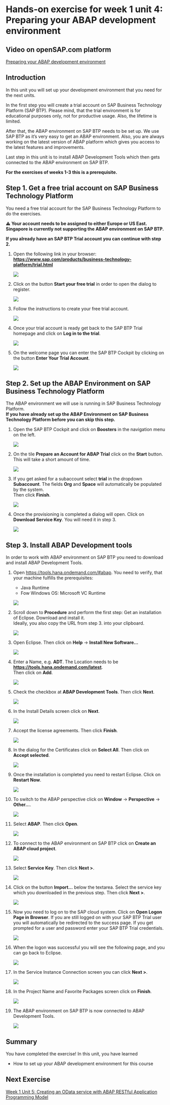 # Hands-on exercise for week 1 unit 4:<br/>Preparing your ABAP development environment

## Video on openSAP.com platform
[Preparing your ABAP development environment](https://open.sap.com/courses/fiori-ea1/items/2s7GNtSh3Sg8EvYKirNMeU)

## Introduction
In this unit you will set up your development environment that you need for the next units. 

In the first step you will create a trial account on SAP Business Technology Platform (SAP BTP). Please mind, that the trial environment is for educational purposes only, not for productive usage. Also, the lifetime is limited.

After that, the ABAP environment on SAP BTP needs to be set up. We use SAP BTP as it’s very easy to get an ABAP environment. Also, you are always working on the latest version of ABAP platform which gives you access to the latest features and improvements.

Last step in this unit is to install ABAP Development Tools which then gets connected to the ABAP environment on SAP BTP.

**For the exercises of weeks 1-3 this is a prerequisite.**

## Step 1. Get a free trial account on SAP Business Technology Platform
You need a free trial account for the SAP Business Technology Platform to do the exercises.

**⚠️ Your account needs to be assigned to either Europe or US East. Singapore is currently not supporting the ABAP environment on SAP BTP.**

**If you already have an SAP BTP Trial account you can continue with step 2.**

1. Open the following link in your browser: **https://www.sap.com/products/business-technology-platform/trial.html**
    
   ![](images/unit4/prepare-btp-1.png)


2. Click on the button **Start your free trial** in order to open the dialog to register.
   
    ![](images/unit4/prepare-btp-2.png)


3. Follow the instructions to create your free trial account.
   
    ![](images/unit4/prepare-btp-3.png)


4. Once your trial account is ready get back to the SAP BTP Trial homepage and click on **Log in to the trial**.
   
    ![](images/unit4/prepare-btp-4.png)
   

5. On the welcome page you can enter the SAP BTP Cockpit by clicking on the button **Enter Your Trial Account**.
   
    ![](images/unit4/prepare-btp-5.png)



## Step 2. Set up the ABAP Environment on  SAP Business Technology Platform
The ABAP environment we will use is running in SAP Business Technology Platform.
<br>**If you have already set up the ABAP Environment on  SAP Business Technology Platform before you can skip this step.**

1. Open the SAP BTP Cockpit and click on **Boosters** in the navigation menu on the left.
   
    ![](images/unit4/prepare-btp-6.png)


2. On the tile **Prepare an Account for ABAP Trial** click on the **Start** button. This will take a short amount of time.
    
    ![](images/unit4/prepare-btp-7.png)


3. If you get asked for a subaccount select **trial** in the dropdown **Subaccount**. The fields **Org** and **Space** will automatically be populated by the system. <br>Then click **Finish**.
    
    ![](images/unit4/prepare-btp-9.png)


4. Once the provisioning is completed a dialog will open. Click on **Download Service Key**. You will need it in step 3. 
    
    ![](images/unit4/prepare-btp-8.png)
   

## Step 3. Install ABAP Development tools
In order to work with ABAP environment on SAP BTP you need to download and install ABAP Development Tools.
<!--Follow the instructions [SAP Development Tools](https://tools.hana.ondemand.com/#abap)-->

1. Open https://tools.hana.ondemand.com/#abap. You need to verify, that your machine fulfills the prerequisites:
   - Java Runtime 
   - Fow Windows OS: Microsoft VC Runtime
    
    ![](images/unit4/prepare-adt-1.png)


2. Scroll down to **Procedure** and perform the first step: Get an installation of Eclipse. 
   Download and install it. <br>Ideally, you also copy the URL from step 3. into your clipboard.
    
    ![](images/unit4/prepare-adt-2.png)


3. Open Eclipse. Then click on **Help** -> **Install New Software...**

    ![](images/unit4/prepare-adt-3.png)


4. Enter a Name, e.g. **ADT**. The Location needs to be **https://tools.hana.ondemand.com/latest**.
    <br>Then click on **Add**.

    ![](images/unit4/prepare-adt-4.png)


5. Check the checkbox at **ABAP Development Tools**. Then click **Next**.

    ![](images/unit4/prepare-adt-5.png)


6. In the Install Details screen click on **Next**.
    
    ![](images/unit4/prepare-adt-6.png)


7. Accept the license agreements. Then click **Finish**.

    ![](images/unit4/prepare-adt-7.png)


8. In the dialog for the Certificates click on **Select All**. Then click on **Accept selected**.

    ![](images/unit4/prepare-adt-8.png)


9. Once the installation is completed you need to restart Eclipse. Click on **Restart Now**.

    ![](images/unit4/prepare-adt-9.png)


10. To switch to the ABAP perspective click on **Window** -> **Perspective** -> **Other...**.

    ![](images/unit4/prepare-adt-10.png)


11. Select **ABAP**. Then click **Open**.

    ![](images/unit4/prepare-adt-11.png)


12. To connect to the ABAP environment on SAP BTP click on **Create an ABAP cloud project**.

    ![](images/unit4/prepare-adt-12.png)


13. Select **Service Key**. Then click **Next >**. 

    ![](images/unit4/prepare-adt-13.png)


14. Click on the button **Import...** below the textarea. Select the service key which you downloaded in the previous step. 
    Then click **Next >**.

    ![](images/unit4/prepare-adt-15.png)


15. Now you need to log on to the SAP cloud system. Click on **Open Logon Page in Browser**. 
    If you are still logged on with your SAP BTP Trial user you will automatically be redirected to the success page. 
    If you get prompted for a user and password enter your SAP BTP Trial credentials.

    ![](images/unit4/prepare-adt-16.png)


16. When the logon was successful you will see the following page, and you can go back to Eclipse.

    ![](images/unit4/prepare-adt-17.png)


17. In the Service Instance Connection screen you can click **Next >**.

    ![](images/unit4/prepare-adt-18.png)


18. In the Project Name and Favorite Packages screen click on **Finish**.

    ![](images/unit4/prepare-adt-19.png)


19. The ABAP environment on SAP BTP is now connected to ABAP Development Tools.
    
    ![](images/unit4/prepare-adt-20.png)


## Summary
You have completed the exercise!
In this unit, you have learned 
- How to set up your ABAP development environment for this course

## Next Exercise
[Week 1 Unit 5: Creating an OData service with ABAP RESTful Application Programming Model](unit5.md)
